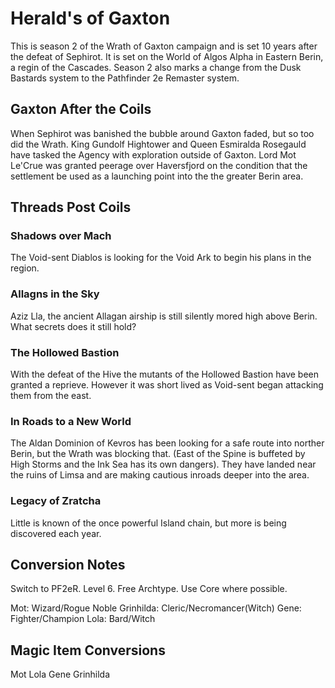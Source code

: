 # Herald's of Gaxton

This is season 2 of the Wrath of Gaxton campaign and is set 10 years after the defeat of Sephirot. It is set on the World of Algos Alpha in Eastern Berin, a regin of the Cascades. Season 2 also marks a change from the Dusk Bastards system to the Pathfinder 2e Remaster system.

## Gaxton After the Coils

When Sephirot was banished the bubble around Gaxton faded, but so too did the Wrath. King Gundolf Hightower and Queen Esmiralda Rosegauld have tasked the Agency with exploration outside of Gaxton. Lord Mot Le'Crue was granted peerage over Haversfjord on the condition that the settlement be used as a launching point into the the greater Berin area.

## Threads Post Coils

### Shadows over Mach

The Void-sent Diablos is looking for the Void Ark to begin his plans in the region.

### Allagns in the Sky

Aziz Lla, the ancient Allagan airship is still silently mored high above Berin. What secrets does it still hold?

### The Hollowed Bastion

With the defeat of the Hive the mutants of the Hollowed Bastion have been granted a reprieve. However it was short lived as Void-sent began attacking them from the east.

### In Roads to a New World

The Aldan Dominion of Kevros has been looking for a safe route into norther Berin, but the Wrath was blocking that. (East of the Spine is buffeted by High Storms and the Ink Sea has its own dangers). They have landed near the ruins of Limsa and are making cautious inroads deeper into the area.

### Legacy of Zratcha

Little is known of the once powerful Island chain, but more is being discovered each year.


## Conversion Notes

Switch to PF2eR. Level 6. Free Archtype. Use Core where possible.

Mot: Wizard/Rogue Noble
Grinhilda: Cleric/Necromancer(Witch)
Gene: Fighter/Champion
Lola: Bard/Witch

## Magic Item Conversions
 Mot
 Lola
 Gene
 Grinhilda